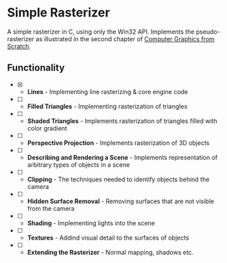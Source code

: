 # Simple Rasterizer

A simple rasterizer in C, using only the Win32 API. Implements the pseudo-rasterizer as illustrated in the second chapter of [Computer Graphics from Scratch](https://www.gabrielgambetta.com/computer-graphics-from-scratch/).

## Functionality
- [X] - **Lines** - Implementing line rasterizing & core engine code
- [ ] - **Filled Triangles** - Implementing rasterization of triangles
- [ ] - **Shaded Triangles** - Implements rasterization of triangles filled with color gradient
- [ ] - **Perspective Projection** - Implements rasterization of 3D objects
- [ ] - **Describing and Rendering a Scene** - Implements representation of arbitrary types of objects in a scene
- [ ] - **Clipping** - The techniques needed to identify objects behind the camera
- [ ] - **Hidden Surface Removal** - Removing surfaces that are not visible from the camera
- [ ] - **Shading** - Implementing lights into the scene
- [ ] - **Textures** - Addind visual detail to the surfaces of objects
- [ ] - **Extending the Rasterizer** - Normal mapping, shadows etc.




